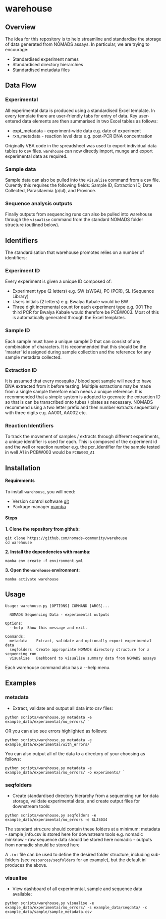# warehouse
## Overview
The idea for this repository is to help streamline and standardise the storage of data generated from NOMADS assays. In particular, we are trying to encourage:
- Standardised experiment names
- Standardised directory hierarchies
- Standardised metadata files

## Data Flow
### Experimental 
All experimental data is produced using a standardised Excel template. In every template there are user-friendly tabs for entry of data. Key user-entered data elements are then summarised in two Excel tables as follows:

- expt_metadata - experiment-wide data e.g. date of experiment
- rxn_metadata - reaction level data e.g. post-PCR DNA concentration

Originally VBA code in the spreadsheet was used to export individual data tables to csv files. `warehouse` can now directly import, munge and export experimental data as required. 

### Sample data
Sample data can also be pulled into the `visualise` command from a csv file. Curently this requires the following fields: Sample ID, Extraction ID, Date Collected, Parasitaemia (p/ul), and Province.

### Sequence analysis outputs
Finally outputs from sequencing runs can also be pulled into warehouse through the `visualise` command from the standard NOMADS folder structure (outlined below).

## Identifiers
The standardisation that warehouse promotes relies on a number of identifiers:

### Experiment ID
Every experiment is given a unique ID composed of:
- Experiment type (2 letters) e.g. SW (sWGA), PC (PCR), SL (Sequence Library)
- Users initials (2 letters) e.g. Bwalya Kabale would be BW
- Three digit incremental count for each experiment type e.g. 001 
The third PCR for Bwalya Kabale would therefore be PCBW003. Most of this is automatically generated through the Excel templates. 

### Sample ID
Each sample must have a unique sampleID that can consist of any combination of characters. It is recommended that this should be the 'master' id assigned during sample collection and the reference for any sample metadata collected.

### Extraction ID
It is assumed that every mosquito / blood spot sample will need to have DNA extracted from it before testing. Multiple extractions may be made from a single sample therefore each needs a unique reference. It is recommended that a simple system is adopted to geenrate the extraction ID so that is can be transcribed onto tubes / plates as necessary. NOMADS recommend using a two letter prefix and then number extracts sequentially with three digits e.g. AA001, AA002 etc.

### Reaction Identifiers
To track the movement of samples / extracts through different experiments, a unique identifier is used for each. This is composed of the experiment id and the well or reaction number e.g. the pcr_identifier for the sample tested in well A1 in PCBW003 would be `PCBW003_A1`

## Installation

#### Requirements

To install `warehouse`, you will need:
- Version control software [git](https://github.com/git-guides/install-git)
- Package manager [mamba](https://github.com/conda-forge/miniforge) 

#### Steps

**1.  Clone the repository from github:**
```
git clone https://github.com/nomads-community/warehouse
cd warehouse
```

**2.  Install the dependencies with mamba:**
```
mamba env create -f environment.yml
```

**3. Open the `warehouse` environment:**
```
mamba activate warehouse
```

## Usage

```
Usage: warehouse.py [OPTIONS] COMMAND [ARGS]...

  NOMADS Sequencing Data - experimental outputs

Options:
  --help  Show this message and exit.

Commands:
  metadata    Extract, validate and optionally export experimental data
  seqfolders  Create appropriate NOMADS directory structure for a sequencing run
  visualise   Dashboard to visualise summary data from NOMADS assays

```
Each warehouse command also has a --help menu.

## Examples
### metadata
- Extract, validate and output all data into csv files:
```
python scripts/warehouse.py metadata -e example_data/experimental/no_errors/ `
```
OR you can also see errors highlighted as follows:
```
python scripts/warehouse.py metadata -e example_data/experimental/with_errors/`
```

You can also output all of the data to a directory of your choosing as follows:
```
python scripts/warehouse.py metadata -e example_data/experimental/no_errors/ -o experiments/ `
```

### seqfolders
- Create standardised directory hierarchy from a sequencing run for data storage, validate experimental data, and create output files for downstream tools: 
```
python scripts/warehouse.py seqfolders -e example_data/experimental/no_errors -e SLJS034
```
The standard strucure should contain these folders at a minimum:
metadata - sample_info.csv is stored here for downstream tools e.g. nomadic
minknow - raw sequence data should be stored here
nomadic - outputs from nomadic should be stored here

A `.ini` file can be used to define the desired folder structure, including sub-folders (see `resources/seqfolders` for an example), but the default ini produces the above.

### visualise
- View dashboard of all experimental, sample and sequence data available: 
```
python scripts/warehouse.py visualise -e example_data/experimental/no_errors/ -s example_data/seqdata/ -c example_data/sample/sample_metadata.csv 

```
